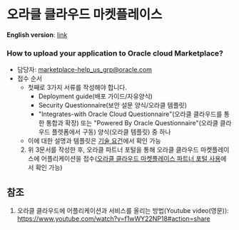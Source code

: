 # 오라클 클라우드 마켓플레이스

**English version**: [link](https://github.com/joungminko/oracle-cloud-marketplace/blob/master/README.md)

### How to upload your application to Oracle cloud Marketplace?

  - 담당자: marketplace-help_us_grp@oracle.com
  - 접수 순서
      - 첫째로 3가지 서류를 작성해야 합니다. 
        - Deployment guide(배포 가이드/자유양식)
        - Security Questionnaire(보안 설문 양식/오라클 템플릿)
        - "Integrates-with Oracle Cloud Questionnaire"(오라클 클라우드를 통한 통합과 확장) 또는 "Powered By Oracle Questionnaire"(오라클 클라우드 플렛폼에서 구동) 양식(오라클 템플릿) 중 하나
      - 이에 대한 설명과 템플릿은 [기술 요건](https://github.com/joungminko/oracle-cloud-marketplace/blob/master/technical-requirement-kor.md)에서 확인 가능
    2. 위 3문서를 작성한 후, 오라클 파트너 포털을 통해 오라클 클라우드 마켓플레이스에 어플리케이션을 접수([오라클 클라우드 마켓플레이스 파트너 포털 사용](https://github.com/joungminko/oracle-cloud-marketplace/blob/master/publisher-application-kor.md)에서 확인 가능) 


## 참조
1. 오라클 클라우드에 어플리케이션과 서비스를 올리는 방법(Youtube video(영문)): https://www.youtube.com/watch?v=f1wWY22NP18#action=share
